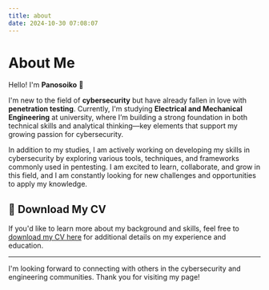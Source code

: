 ```yaml
---
title: about
date: 2024-10-30 07:08:07
---
```

# About Me

Hello! I'm **Panosoiko** 👋 

I'm new to the field of **cybersecurity** but have already fallen in love with **penetration testing**. Currently, I'm studying **Electrical and Mechanical Engineering** at university, where I’m building a strong foundation in both technical skills and analytical thinking—key elements that support my growing passion for cybersecurity.

In addition to my studies, I am actively working on developing my skills in cybersecurity by exploring various tools, techniques, and frameworks commonly used in pentesting. I am excited to learn, collaborate, and grow in this field, and I am constantly looking for new challenges and opportunities to apply my knowledge.

## 📄 Download My CV
If you'd like to learn more about my background and skills, feel free to [download my CV here](/images/Panos_Oikonomopoulos_CV.pdf) for additional details on my experience and education.

---

I'm looking forward to connecting with others in the cybersecurity and engineering communities. Thank you for visiting my page!
